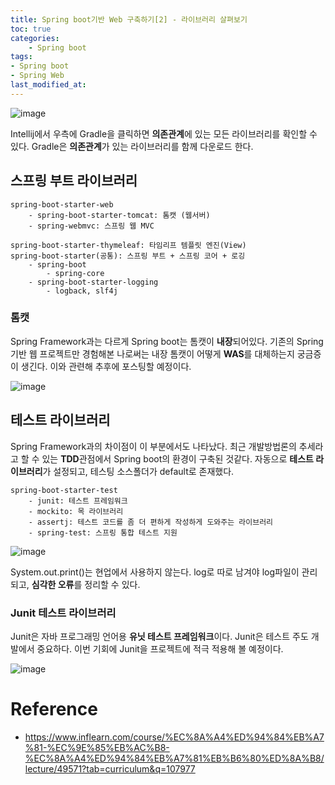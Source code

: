 ```yaml
---
title: Spring boot기반 Web 구축하기[2] - 라이브러리 살펴보기
toc: true
categories:	
    - Spring boot
tags:
- Spring boot
- Spring Web
last_modified_at: 
---
```




![image](https://user-images.githubusercontent.com/49560745/103196974-7e373980-4928-11eb-9a07-23c20745a224.png)

Intellij에서 우측에 Gradle을 클릭하면 **의존관계**에 있는 모든 라이브러리를 확인할 수 있다. Gradle은 **의존관계**가 있는 라이브러리를 함께 다운로드 한다. 

## 스프링 부트 라이브러리 

````
spring-boot-starter-web
	- spring-boot-starter-tomcat: 톰캣 (웹서버)
	- spring-webmvc: 스프링 웹 MVC
	
spring-boot-starter-thymeleaf: 타임리프 템플릿 엔진(View)
spring-boot-starter(공통): 스프링 부트 + 스프링 코어 + 로깅
	- spring-boot
		- spring-core
	- spring-boot-starter-logging
		- logback, slf4j
````

### 톰캣

Spring Framework과는 다르게 Spring boot는 톰캣이 **내장**되어있다. 기존의 Spring 기반 웹 프로젝트만 경험해본 나로써는 내장 톰캣이 어떻게 **WAS**를 대체하는지 궁금증이 생긴다. 이와 관련해 추후에 포스팅할 예정이다.

![image](https://user-images.githubusercontent.com/49560745/103195983-aa51bb00-4926-11eb-8934-0179c15637d5.png)



## 테스트 라이브러리

Spring Framework과의 차이점이 이 부분에서도 나타났다. 최근 개발방법론의 추세라고 할 수 있는 **TDD**관점에서 Spring boot의 환경이 구축된 것같다. 자동으로 **테스트 라이브러리**가 설정되고, 테스팅 소스폴더가 default로 존재했다.

```
spring-boot-starter-test 
	- junit: 테스트 프레임워크 
	- mockito: 목 라이브러리 
	- assertj: 테스트 코드를 좀 더 편하게 작성하게 도와주는 라이브러리 
	- spring-test: 스프링 통합 테스트 지원
```

![image](https://user-images.githubusercontent.com/49560745/103196261-2c41e400-4927-11eb-8fcf-95eb6570d7de.png)

System.out.print()는 현업에서 사용하지 않는다. log로 따로 남겨야 log파일이 관리되고, **심각한 오류**를 정리할 수 있다.



### Junit 테스트 라이브러리

Junit은 자바 프로그래밍 언어용 **유닛 테스트 프레임워크**이다. Junit은 테스트 주도 개발에서 중요하다. 이번 기회에 Junit을 프로젝트에 적극 적용해 볼 예정이다.

![image](https://user-images.githubusercontent.com/49560745/103196316-52678400-4927-11eb-982a-29d461ac995e.png)







# Reference

- https://www.inflearn.com/course/%EC%8A%A4%ED%94%84%EB%A7%81-%EC%9E%85%EB%AC%B8-%EC%8A%A4%ED%94%84%EB%A7%81%EB%B6%80%ED%8A%B8/lecture/49571?tab=curriculum&q=107977

